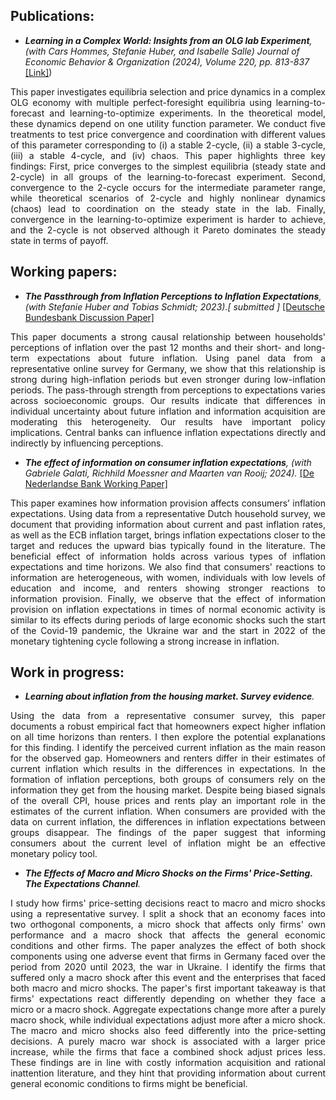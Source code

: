 <h2 id="wp">Publications: </h2>

- *<strong><strong>Learning in a Complex World: Insights from an OLG lab Experiment</strong></strong>, (with Cars Hommes, Stefanie Huber,  and Isabelle Salle) Journal of Economic Behavior & Organization (2024), Volume 220, pp. 813-837* [[Link]](https://www.sciencedirect.com/science/article/pii/S0167268124000970))

<p align="justify">This paper investigates equilibria selection and price dynamics in a complex OLG economy with multiple perfect-foresight equilibria using learning-to-forecast and learning-to-optimize experiments. In the theoretical model, these dynamics depend on one utility function parameter. We conduct five treatments to test price convergence and coordination with different values of this parameter corresponding to (i) a stable 2-cycle, (ii) a stable 3-cycle, (iii) a stable 4-cycle, and (iv) chaos. This paper highlights three key findings: First, price converges to the simplest equilibria (steady state and 2-cycle) in all groups of the learning-to-forecast experiment. Second, convergence to the 2-cycle occurs for the intermediate parameter range, while theoretical scenarios of 2-cycle and highly nonlinear dynamics (chaos) lead to coordination on the steady state in the lab. Finally, convergence in the learning-to-optimize experiment is harder to achieve, and the 2-cycle is not observed although it Pareto dominates the steady state in terms of payoff.</p>
<h2 id="wp">Working papers: </h2>

- *<strong><strong> The Passthrough from Inflation Perceptions to Inflation Expectations</strong></strong>, (with Stefanie Huber and Tobias Schmidt; 2023).[<i> submitted </i>]* [[Deutsche Bundesbank Discussion Paper]](https://www.bundesbank.de/resource/blob/902668/365682610f6c37a512c5905f66f8f285/mL/2023-06-30-dkp-17-data.pdf)

<p align="justify">This paper documents a strong causal relationship between households' perceptions of inflation over the past 12 months and their short- and long-term expectations about future inflation. Using panel data from a representative online survey for Germany, we show that this relationship is strong during high-inflation periods but even stronger during low-inflation periods. The pass-through strength from perceptions to expectations varies across socioeconomic groups. Our results indicate that differences in individual uncertainty about future inflation and information acquisition are moderating this heterogeneity. Our results have important policy implications. Central banks can influence inflation expectations directly and indirectly by influencing perceptions.</p>

- *<strong><strong>The effect of information on consumer inflation expectations</strong></strong>, (with Gabriele Galati, Richhild Moessner and Maarten van Rooij; 2024).* [[De Nederlandse Bank Working Paper]](https://www.dnb.nl/publicaties/publicaties-onderzoek/working-paper-2024/810-the-effect-of-information-on-consumer-inflation-expectations/)

<p align="justify">This paper examines how information provision affects consumers’ inflation expectations. Using data from a representative Dutch household survey, we document that providing information about current and past inflation rates, as well as the ECB inflation target, brings inflation expectations closer to the target and reduces the upward bias typically found in the literature. The beneficial effect of information holds across various types of inflation expectations and time horizons. We also find that consumers' reactions to information are heterogeneous, with women, individuals with low levels of education and income, and renters showing stronger reactions to information provision. Finally, we observe that the effect of information provision on inflation expectations in times of normal economic activity is similar to its effects during periods of large economic shocks such the start of the Covid-19 pandemic, the Ukraine war and the start in 2022 of the monetary tightening cycle following a strong increase in inflation.</p>


<h2 id="wip">Work in progress: </h2>

- *<strong><strong>Learning about inflation from the housing market. Survey evidence</strong></strong>.*
  
<p align="justify">Using the data from a representative consumer survey, this paper documents a robust empirical fact that homeowners expect higher inflation on all time horizons than renters. I then explore the potential explanations for this finding. I identify the perceived current inflation as the main reason for the observed gap. Homeowners and renters differ in their estimates of current inflation which results in the differences in expectations. In the formation of inflation perceptions, both groups of consumers rely on the information they get from the housing market. Despite being biased signals of the overall CPI, house prices and rents play an important role in the estimates of the current inflation. When consumers are provided with the data on current inflation, the differences in inflation expectations between groups disappear. The findings of the paper suggest that informing consumers about the current level of inflation might be an effective monetary policy tool. </p>

- *<strong><strong>The Effects of Macro and Micro Shocks on the Firms' Price-Setting. The Expectations Channel</strong></strong>.*

<p align="justify">I study how firms' price-setting decisions react to macro and micro shocks using a representative survey. I split a shock that an economy faces into two orthogonal components, a micro shock that affects only firms' own performance and a macro shock that affects the general economic conditions and other firms. The paper analyzes the effect of both shock components using one adverse event that firms in Germany faced over the period from 2020 until 2023, the war in Ukraine. I identify the firms that suffered only a macro shock after this event and the enterprises that faced both macro and micro shocks. The paper's first important takeaway is that firms' expectations react differently depending on whether they face a micro or a macro shock. Aggregate expectations change more after a purely macro shock, while individual expectations adjust more after a micro shock. The macro and micro shocks also feed differently into the price-setting decisions. A purely macro war shock is associated with a larger price increase, while the firms that face a combined shock adjust prices less. These findings are in line with costly information acquisition and rational inattention literature, and they hint that providing information about current general economic conditions to firms might be beneficial. </p>
